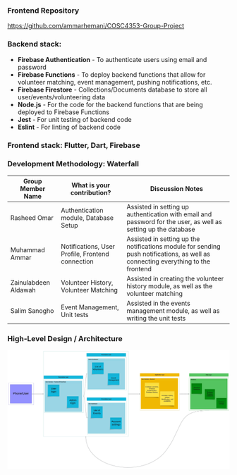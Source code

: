 ### Frontend Repository
https://github.com/ammarhemani/COSC4353-Group-Project

### Backend stack:
- **Firebase Authentication** - To authenticate users using email and password
- **Firebase Functions** - To deploy backend functions that allow for volunteer matching, event management, pushing notifications, etc.
- **Firebase Firestore** - Collections/Documents database to store all user/events/volunteering data
- **Node.js** - For the code for the backend functions that are being deployed to Firebase Functions
- **Jest** - For unit testing of backend code
- **Eslint** - For linting of backend code

### Frontend stack: Flutter, Dart, Firebase
		
### Development Methodology: Waterfall

| Group Member Name       | What is your contribution?        | Discussion Notes                                                                 |
|-------------------------|-----------------------------------|----------------------------------------------------------------------------------|
| Rasheed Omar            | Authentication module, Database Setup | Assisted in setting up authentication with email and password for the user, as well as setting up the database |
| Muhammad Ammar          | Notifications, User Profile, Frontend connection | Assisted in setting up the notifications module for sending push notifications, as well as connecting everything to the frontend |
| Zainulabdeen Aldawah    | Volunteer History, Volunteer Matching | Assisted in creating the volunteer history module, as well as the volunteer matching |
| Salim Sanogho           | Event Management, Unit tests | Assisted in the events management module, as well as writing the unit tests |


### High-Level Design / Architecture

![Architecture diagram](architecture-diagram.jpeg)
